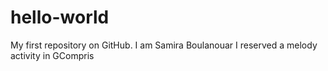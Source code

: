 # hello-world
My first repository on GitHub.
I am Samira Boulanouar 
I reserved a melody activity in GCompris
